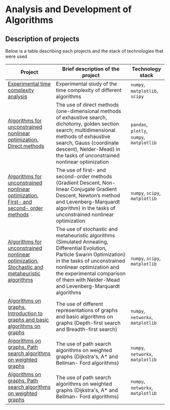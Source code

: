 # Analysis and Development of Algorithms
## Description of projects 
Below is a table describing each projects and the stack of technologies that were used

| Project | Brief description of the project | Technology stack |
| ----------- | ----------- | ----------- |
| [Experimental time complexity analysis](https://github.com/Runushkina/educational_projects/blob/main/Analysis%20and%20Development%20of%20Algorithms/Task%201.%20Experimental%20time%20complexity%20analysis.ipynb)    | Experimental study of the time complexity of different algorithms   | `numpy`, `matplotlib`, `scipy` |
| [Algorithms for unconstrained nonlinear optimization. Direct methods](https://github.com/Runushkina/educational_projects/blob/main/Analysis%20and%20Development%20of%20Algorithms/Task%202.%20Algorithms%20for%20unconstrained%20nonlinear%20optimization.%20Direct%20methods.ipynb) | The use of direct methods (one-dimensional methods of exhaustive search, dichotomy, golden section search; multidimensional methods of exhaustive search, Gauss (coordinate descent), Nelder-Mead) in the tasks of unconstrained nonlinear optimization | `pandas`, `plotly`, `numpy`, `matplotlib` |
| [Algorithms for unconstrained nonlinear optimization. First- and second- order methods](https://github.com/Runushkina/educational_projects/blob/main/Analysis%20and%20Development%20of%20Algorithms/Task%203.%20Algorithms%20for%20unconstrained%20nonlinear%20optimization.First-Second.ipynb) | The use of first- and second-order methods (Gradient Descent, Non-linear Conjugate Gradient Descent, Newton’s method and Levenberg-Marquardt algorithm) in the tasks of unconstrained nonlinear optimization | `numpy`, `scipy`, `matplotlib`  |
| [Algorithms for unconstrained nonlinear optimization. Stochastic and metaheuristic algorithms](https://github.com/Runushkina/educational_projects/blob/main/Analysis%20and%20Development%20of%20Algorithms/Task4.%20Algorithms%20for%20unconstrained%20nonlinear%20optimization.%20Stochastic%20and%20metaheuristic%20algorithms.ipynb) | The use of stochastic and metaheuristic algorithms (Simulated Annealing, Differential Evolution, Particle Swarm Optimization) in the tasks of unconstrained nonlinear optimization and the experimental comparison of them with Nelder-Mead and Levenberg-Marquardt algorithms | `numpy`, `scipy`, `matplotlib`  |
| [Algorithms on graphs. Introduction to graphs and basic algorithms on graphs](https://github.com/Runushkina/educational_projects/blob/main/Analysis%20and%20Development%20of%20Algorithms/Task%205.%20Algorithms%20on%20graphs.%20Introduction%20to%20graphs%20and%20basic%20algorithms%20on%20graphs.ipynb) | The use of different representations of graphs and basic algorithms on graphs (Depth-first search and Breadth-first search) | `numpy`, `networkx`, `matplotlib`  |
| [Algorithms on graphs. Path search algorithms on weighted graphs](https://github.com/Runushkina/educational_projects/blob/main/Analysis%20and%20Development%20of%20Algorithms/Task%206.%20Algorithms%20on%20graphs.%20Path%20search%20algorithms%20on%20weighted%20graphs.ipynb) | The use of path search algorithms on weighted graphs (Dijkstra's, A* and Bellman- Ford algorithms) | `numpy`, `networkx`, `matplotlib`  |
| [Algorithms on graphs. Path search algorithms on weighted graphs](https://github.com/Runushkina/educational_projects/blob/main/Analysis%20and%20Development%20of%20Algorithms/Task%208.%20Practical%20analysis%20of%20advanced%20algorithms.ipynb) | The use of path search algorithms on weighted graphs (Dijkstra's, A* and Bellman- Ford algorithms) | `numpy`, `networkx`, `matplotlib`  |

